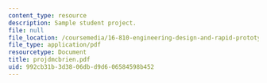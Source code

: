 ```yaml
---
content_type: resource
description: Sample student project.
file: null
file_location: /coursemedia/16-810-engineering-design-and-rapid-prototyping-january-iap-2007/992cb31b3d3806dbd9d606584598b452_projdmcbrien.pdf
file_type: application/pdf
resourcetype: Document
title: projdmcbrien.pdf
uid: 992cb31b-3d38-06db-d9d6-06584598b452
---
```

